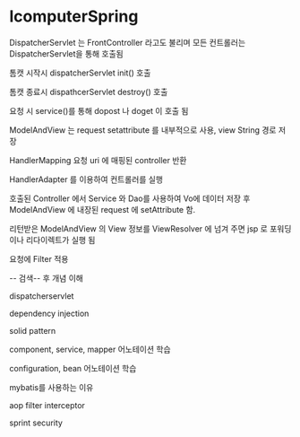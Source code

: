 # lcomputerSpring
DispatcherServlet 는 FrontController 라고도 불리며 모든 컨트롤러는 DispatcherServlet을 통해 호출됨

톰캣 시작시 dispatcherServlet init() 호출

톰캣 종료시 dispathcerServlet destroy() 호출

요청 시 service()를 통해 dopost 나 doget 이 호출 됨

ModelAndView 는 request setattribute 를 내부적으로 사용, view String 경로 저장

HandlerMapping 요청 uri 에 매핑된 controller 반환

HandlerAdapter 를 이용하여 컨트롤러를 실행

호출된 Controller 에서 Service 와 Dao를 사용하여 Vo에 데이터 저장 후 ModelAndView 에 내장된 request 에 setAttribute 함.

리턴받은 ModelAndView 의 View 정보를 ViewResolver 에 넘겨 주면 jsp 로 포워딩이나 리다이렉트가 실행 됨

요청에 Filter 적용


-- 검색-- 후 개념 이해 

dispatcherservlet

dependency injection

solid pattern

component, service, mapper 어노테이션 학습

configuration, bean 어노테이션 학습

mybatis를 사용하는 이유

aop filter interceptor

sprint security
